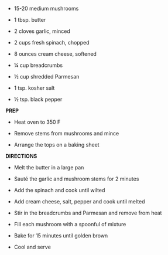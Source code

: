 -   15-20 medium mushrooms

-   1 tbsp. butter

-   2 cloves garlic, minced

-   2 cups fresh spinach, chopped

-   8 ounces cream cheese, softened

-   ¼ cup breadcrumbs

-   ½ cup shredded Parmesan

-   1 tsp. kosher salt

-   ½ tsp. black pepper

**PREP**

-   Heat oven to 350 F

-   Remove stems from mushrooms and mince

-   Arrange the tops on a baking sheet

**DIRECTIONS**

-   Melt the butter in a large pan

-   Sauté the garlic and mushroom stems for 2 minutes

-   Add the spinach and cook until wilted

-   Add cream cheese, salt, pepper and cook until melted

-   Stir in the breadcrumbs and Parmesan and remove from heat

-   Fill each mushroom with a spoonful of mixture

-   Bake for 15 minutes until golden brown

-   Cool and serve
